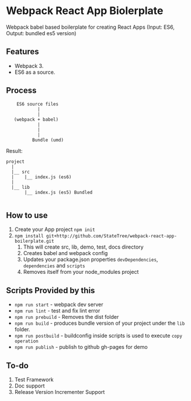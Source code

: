 # Webpack React App Biolerplate

Webpack babel based boilerplate for creating React Apps (Input: ES6, Output: bundled es5 version)

## Features

* Webpack 3.
* ES6 as a source.

## Process

```
	ES6 source files
            |
            |
   (webpack + babel)
            |
            |
            |
          Bundle (umd)
```

Result:

```
project
  |
  |__ src
  |    |__ index.js (es6)
  |
  |__ lib
       |__ index.js (es5) Bundled
  

```

## How to use

1. Create your App project `npm init`
2. `npm install git+http://github.com/StateTree/webpack-react-app-boilerplate.git`
	1. This will create src, lib, demo, test, docs directory
	2. Creates babel and webpack config
	3. Updates your package.json properties `devDependencies`, `dependencies` and `scripts`
	4. Removes itself from your node_modules project


## Scripts Provided by this

* `npm run start` - webpack dev server
* `npm run lint` - test and fix lint error
* `npm run prebuild` - Removes the dist folder
* `npm run build` - produces bundle version of your project under the `lib` folder.
* `npm run postbuild` - buildconfig inside scripts is used to execute `copy operation`
* `npm run publish` -  publish to github gh-pages for demo

## To-do
1. Test Framework
2. Doc support
3. Release Version Incrementer Support


